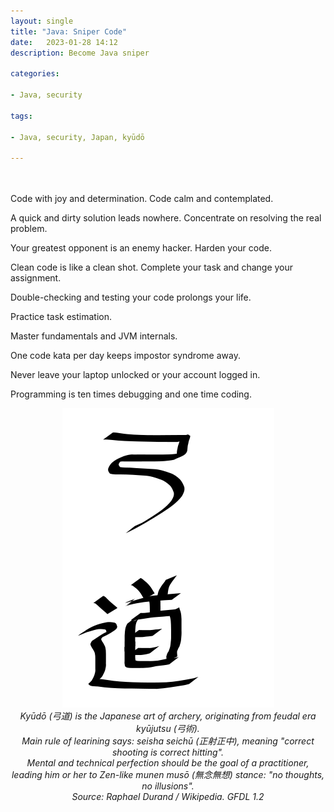 ```yaml
---
layout: single
title: "Java: Sniper Code"
date:   2023-01-28 14:12
description: Become Java sniper

categories:

- Java, security

tags:

- Java, security, Japan, kyūdō

---
```

<br>
<br>
Code with joy and determination. Code calm and contemplated.


A quick and dirty solution leads nowhere. Concentrate on resolving the real problem.


Your greatest opponent is an enemy hacker. Harden your code.


Clean code is like a clean shot. Complete your task and change your assignment.


Double-checking and testing your code prolongs your life.


Practice task estimation.


Master fundamentals and JVM internals.


One code kata per day keeps impostor syndrome away.


Never leave your laptop unlocked or your account logged in.


Programming is ten times debugging and one time coding.


<div style="text-align: center;" class="image-medium">
<img src="/assets/images/kyudo.png"  alt="kyudo symbol calligraphy" title="Kyudo">
</div>
<figcaption style="text-align: center; font-style: italic">Kyūdō (弓道) is the Japanese art of archery, originating from feudal era kyūjutsu (弓術).
<br>Main rule of learining says: seisha seichū (正射正中), meaning "correct shooting is correct hitting". 
<br>Mental and technical perfection should be the goal of a practitioner, 
<br>leading him or her to Zen-like munen musō (無念無想) stance: "no thoughts, no illusions".
<br>Source: Raphael Durand / Wikipedia. GFDL 1.2</figcaption>
